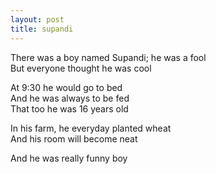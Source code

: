 ```yaml
---
layout: post
title: supandi
---
```


There was a boy named Supandi; he was a fool  
But everyone thought he was cool

At 9:30 he would go to bed  
And he was always to be fed  
That too he was 16 years old

In his farm, he everyday planted wheat  
And his room will become neat

And he was really funny boy
